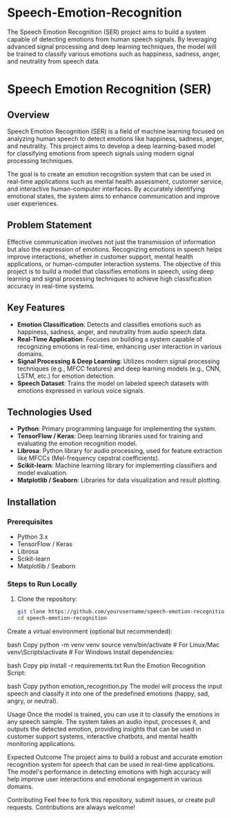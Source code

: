 # Speech-Emotion-Recognition
The Speech Emotion Recognition (SER) project aims to build a system capable of detecting emotions from human speech signals. By leveraging advanced signal processing and deep learning techniques, the model will be trained to classify various emotions such as happiness, sadness, anger, and neutrality from speech data.

# Speech Emotion Recognition (SER)

## Overview
Speech Emotion Recognition (SER) is a field of machine learning focused on analyzing human speech to detect emotions like happiness, sadness, anger, and neutrality. This project aims to develop a deep learning-based model for classifying emotions from speech signals using modern signal processing techniques.

The goal is to create an emotion recognition system that can be used in real-time applications such as mental health assessment, customer service, and interactive human-computer interfaces. By accurately identifying emotional states, the system aims to enhance communication and improve user experiences.

## Problem Statement
Effective communication involves not just the transmission of information but also the expression of emotions. Recognizing emotions in speech helps improve interactions, whether in customer support, mental health applications, or human-computer interaction systems. The objective of this project is to build a model that classifies emotions in speech, using deep learning and signal processing techniques to achieve high classification accuracy in real-time systems.

## Key Features
- **Emotion Classification**: Detects and classifies emotions such as happiness, sadness, anger, and neutrality from audio speech data.
- **Real-Time Application**: Focuses on building a system capable of recognizing emotions in real-time, enhancing user interaction in various domains.
- **Signal Processing & Deep Learning**: Utilizes modern signal processing techniques (e.g., MFCC features) and deep learning models (e.g., CNN, LSTM, etc.) for emotion detection.
- **Speech Dataset**: Trains the model on labeled speech datasets with emotions expressed in various voice signals.

## Technologies Used
- **Python**: Primary programming language for implementing the system.
- **TensorFlow / Keras**: Deep learning libraries used for training and evaluating the emotion recognition model.
- **Librosa**: Python library for audio processing, used for feature extraction like MFCCs (Mel-frequency cepstral coefficients).
- **Scikit-learn**: Machine learning library for implementing classifiers and model evaluation.
- **Matplotlib / Seaborn**: Libraries for data visualization and result plotting.

## Installation

### Prerequisites
- Python 3.x
- TensorFlow / Keras
- Librosa
- Scikit-learn
- Matplotlib / Seaborn

### Steps to Run Locally
1. Clone the repository:
   ```bash
   git clone https://github.com/yourusername/speech-emotion-recognition.git
   cd speech-emotion-recognition
Create a virtual environment (optional but recommended):

bash
Copy
python -m venv venv
source venv/bin/activate   # For Linux/Mac
venv\Scripts\activate      # For Windows
Install dependencies:

bash
Copy
pip install -r requirements.txt
Run the Emotion Recognition Script:

bash
Copy
python emotion_recognition.py
The model will process the input speech and classify it into one of the predefined emotions (happy, sad, angry, or neutral).

Usage
Once the model is trained, you can use it to classify the emotions in any speech sample. The system takes an audio input, processes it, and outputs the detected emotion, providing insights that can be used in customer support systems, interactive chatbots, and mental health monitoring applications.

Expected Outcome
The project aims to build a robust and accurate emotion recognition system for speech that can be used in real-time applications. The model's performance in detecting emotions with high accuracy will help improve user interactions and emotional engagement in various domains.

Contributing
Feel free to fork this repository, submit issues, or create pull requests. Contributions are always welcome!
